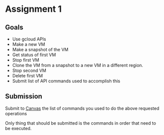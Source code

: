 # Assignment 1

## Goals

* Use gcloud APIs
* Make a new VM
* Make a snapshot of the VM
* Get status of first VM
* Stop first VM
* Clone the VM from a snapshot to a new VM in a different region.
* Stop second VM
* Delete first VM
* Submit list of API commands used to accomplish this

## Submission

Submit to [Canvas](https://canvas.csuchico.edu) the list of commands you used to do the above requested operations

Only thing that should be submitted is the commands in order that need to be executed.
